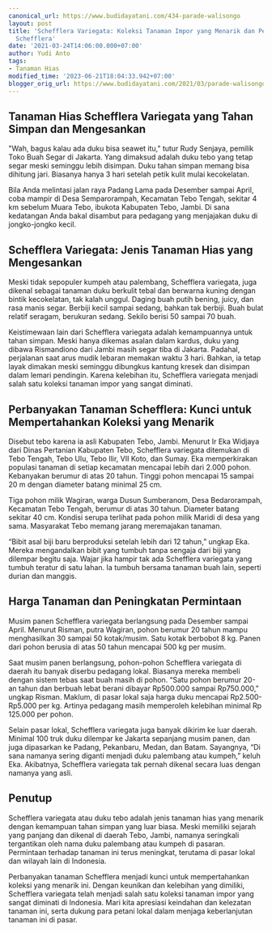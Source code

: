 ```yaml
---
canonical_url: https://www.budidayatani.com/434-parade-walisongo
layout: post
title: 'Schefflera Variegata: Koleksi Tanaman Impor yang Menarik dan Perbanyakan Tanaman
  Schefflera'
date: '2021-03-24T14:06:00.000+07:00'
author: Yudi Anto
tags:
- Tanaman Hias
modified_time: '2023-06-21T18:04:33.942+07:00'
blogger_orig_url: https://www.budidayatani.com/2021/03/parade-walisongo-schefflera-teranyar.html
---
```


<h2>Tanaman Hias Schefflera Variegata yang Tahan Simpan dan Mengesankan</h2><p>"Wah, bagus kalau ada duku bisa seawet itu," tutur Rudy Senjaya, pemilik Toko Buah Segar di Jakarta. Yang dimaksud adalah duku tebo yang tetap segar meski seminggu lebih disimpan. Duku tahan simpan memang bisa dihitung jari. Biasanya hanya 3 hari setelah petik kulit mulai kecokelatan.</p><p>Bila Anda melintasi jalan raya Padang Lama pada Desember sampai April, coba mampir di Desa Semparorampah, Kecamatan Tebo Tengah, sekitar 4 km sebelum Muara Tebo, ibukota Kabupaten Tebo, Jambi. Di sana kedatangan Anda bakal disambut para pedagang yang menjajakan duku di jongko-jongko kecil.</p><h2>Schefflera Variegata: Jenis Tanaman Hias yang Mengesankan</h2><p>Meski tidak sepopuler kumpeh atau palembang, Schefflera variegata, juga dikenal sebagai tanaman duku berkulit tebal dan berwarna kuning dengan bintik kecokelatan, tak kalah unggul. Daging buah putih bening, juicy, dan rasa manis segar. Berbiji kecil sampai sedang, bahkan tak berbiji. Buah bulat relatif seragam, berukuran sedang. Sekilo berisi 50 sampai 70 buah.</p><p>Keistimewaan lain dari Schefflera variegata adalah kemampuannya untuk tahan simpan. Meski hanya dikemas asalan dalam kardus, duku yang dibawa Rismandiono dari Jambi masih segar tiba di Jakarta. Padahal, perjalanan saat arus mudik lebaran memakan waktu 3 hari. Bahkan, ia tetap layak dimakan meski seminggu dibungkus kantung kresek dan disimpan dalam lemari pendingin. Karena kelebihan itu, Schefflera variegata menjadi salah satu koleksi tanaman impor yang sangat diminati.</p><h2>Perbanyakan Tanaman Schefflera: Kunci untuk Mempertahankan Koleksi yang Menarik</h2><p>Disebut tebo karena ia asli Kabupaten Tebo, Jambi. Menurut Ir Eka Widjaya dari Dinas Pertanian Kabupaten Tebo, Schefflera variegata ditemukan di Tebo Tengah, Tebo Ulu, Tebo Ilir, VII Koto, dan Sumay. Eka memperkirakan populasi tanaman di setiap kecamatan mencapai lebih dari 2.000 pohon. Kebanyakan berumur di atas 20 tahun. Tinggi pohon mencapai 15 sampai 20 m dengan diameter batang minimal 25 cm.</p><p>Tiga pohon milik Wagiran, warga Dusun Sumberanom, Desa Bedarorampah, Kecamatan Tebo Tengah, berumur di atas 30 tahun. Diameter batang sekitar 40 cm. Kondisi serupa terlihat pada pohon milik Maridi di desa yang sama. Masyarakat Tebo memang jarang meremajakan tanaman.</p><p>“Bibit asal biji baru berproduksi setelah lebih dari 12 tahun,” ungkap Eka. Mereka mengandalkan bibit yang tumbuh tanpa sengaja dari biji yang dilempar begitu saja. Wajar jika hampir tak ada Schefflera variegata yang tumbuh teratur di satu lahan. Ia tumbuh bersama tanaman buah lain, seperti durian dan manggis.</p><h2>Harga Tanaman dan Peningkatan Permintaan</h2><p>Musim panen Schefflera variegata berlangsung pada Desember sampai April. Menurut Risman, putra Wagiran, pohon berumur 20 tahun mampu menghasilkan 30 sampai 50 kotak/musim. Satu kotak berbobot 8 kg. Panen dari pohon berusia di atas 50 tahun mencapai 500 kg per musim.</p><p>Saat musim panen berlangsung, pohon-pohon Schefflera variegata di daerah itu banyak diserbu pedagang lokal. Biasanya mereka membeli dengan sistem tebas saat buah masih di pohon. “Satu pohon berumur 20-an tahun dan berbuah lebat berani dibayar Rp500.000 sampai Rp750.000,” ungkap Risman. Maklum, di pasar lokal saja harga duku mencapai Rp2.500-Rp5.000 per kg. Artinya pedagang masih memperoleh kelebihan minimal Rp 125.000 per pohon.</p><p>Selain pasar lokal, Schefflera variegata juga banyak dikirim ke luar daerah. Minimal 100 truk duku dilempar ke Jakarta sepanjang musim panen, dan juga dipasarkan ke Padang, Pekanbaru, Medan, dan Batam. Sayangnya, “Di sana namanya sering diganti menjadi duku palembang atau kumpeh,” keluh Eka. Akibatnya, Schefflera variegata tak pernah dikenal secara luas dengan namanya yang asli.</p><h2>Penutup</h2><p>Schefflera variegata atau duku tebo adalah jenis tanaman hias yang menarik dengan kemampuan tahan simpan yang luar biasa. Meski memiliki sejarah yang panjang dan dikenal di daerah Tebo, Jambi, namanya seringkali tergantikan oleh nama duku palembang atau kumpeh di pasaran. Permintaan terhadap tanaman ini terus meningkat, terutama di pasar lokal dan wilayah lain di Indonesia.</p><p>Perbanyakan tanaman Schefflera menjadi kunci untuk mempertahankan koleksi yang menarik ini. Dengan keunikan dan kelebihan yang dimiliki, Schefflera variegata telah menjadi salah satu koleksi tanaman impor yang sangat diminati di Indonesia. Mari kita apresiasi keindahan dan kelezatan tanaman ini, serta dukung para petani lokal dalam menjaga keberlanjutan tanaman ini di pasar.</p>